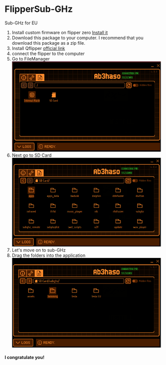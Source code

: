 # FlipperSub-GHz
Sub-GHz for EU

1. Install custom firmware on flipper zero <a href='https://github.com/DarkFlippers/unleashed-firmware/releases' >Install it</a>
2. Download this package to your computer. I recommend that you download this package as a zip file.
3. Install Qflipper <a href='https://flipperzero.one/update'>official link</a>
4. connect the flipper to the computer
5. Go to FileManager
![Screenshot](Sub-GHz/Screen1.png)
6. Next go to SD Card
![Screenshot](Sub-GHz/Screen2.png)
7. Let's move on to sub-GHz
8. Drag the folders into the application
![Screenshot](Sub-GHz/Screen3.png)
#### I congratulate you!
